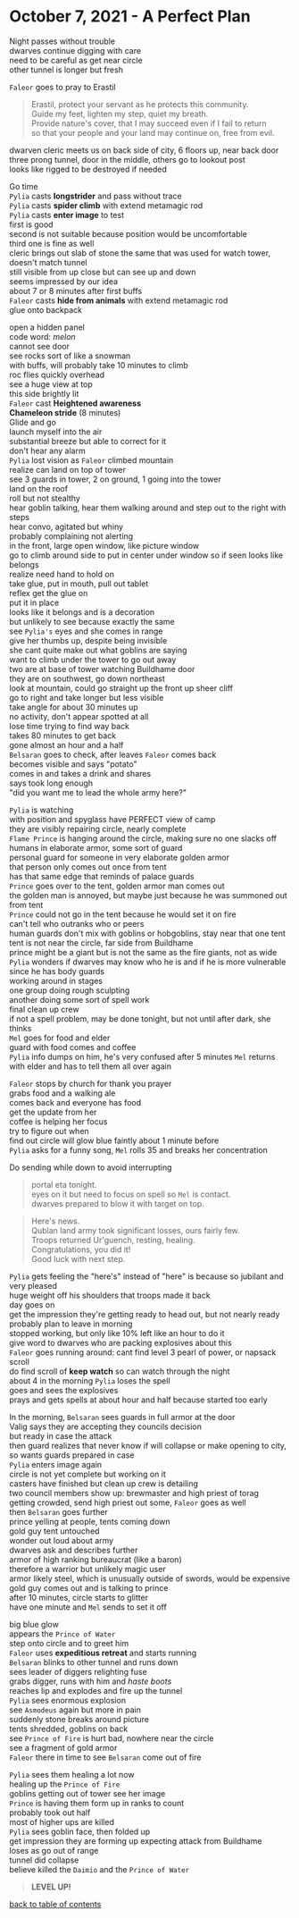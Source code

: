 # October 7, 2021 - A Perfect Plan

Night passes without trouble  
dwarves continue digging with care  
need to be careful as get near circle  
other tunnel is longer but fresh  

`Faleor` goes to pray to Erastil  
> Erastil, protect your servant as he protects this community.  
> Guide my feet, lighten my step, quiet my breath.  
> Provide nature's cover, that I may succeed even if I fail to return  
> so that your people and your land may continue on, free from evil.  

dwarven cleric meets us on back side of city, 6 floors up, near back door  
three prong tunnel, door in the middle, others go to lookout post  
looks like rigged to be destroyed if needed  

Go time  
`Pylia` casts **longstrider** and pass without trace  
`Pylia` casts **spider climb** with extend metamagic rod  
`Pylia` casts **enter image** to test  
first is good  
second is not suitable because position would be uncomfortable  
third one is fine as well  
cleric brings out slab of stone the same that was used for watch tower, doesn't match tunnel  
still visible from up close but can see up and down  
seems impressed by our idea  
about 7 or 8 minutes after first buffs  
`Faleor` casts **hide from animals** with extend metamagic rod  
glue onto backpack  

open a hidden panel  
code word: _melon_  
cannot see door  
see rocks sort of like a snowman  
with buffs, will probably take 10 minutes to climb  
roc flies quickly overhead  
see a huge view at top  
this side brightly lit  
`Faleor` cast **Heightened awareness**  
**Chameleon stride** (8 minutes)  
Glide and go  
launch myself into the air  
substantial breeze but able to correct for it  
don't hear any alarm  
`Pylia` lost vision as `Faleor` climbed mountain  
realize can land on top of tower  
see 3 guards in tower, 2 on ground, 1 going into the tower  
land on the roof  
roll but not stealthy  
hear goblin talking, hear them walking around and step out to the right with steps  
hear convo, agitated but whiny  
probably complaining not alerting  
in the front, large open window, like picture window  
go to climb around side to put in center under window so if seen looks like belongs  
realize need hand to hold on  
take glue, put in mouth, pull out tablet  
reflex get the glue on  
put it in place  
looks like it belongs and is a decoration  
but unlikely to see because exactly the same  
see `Pylia's` eyes and she comes in range  
give her thumbs up, despite being invisible  
she cant quite make out what goblins are saying  
want to climb under the tower to go out away  
two are at base of tower watching Buildhame door  
they are on southwest, go down northeast  
look at mountain, could go straight up the front up sheer cliff  
go to right and take longer but less visible  
take angle for about 30 minutes up  
no activity, don't appear spotted at all  
lose time trying to find way back  
takes 80 minutes to get back  
gone almost an hour and a half  
`Belsaran` goes to check, after leaves `Faleor` comes back  
becomes visible and says "potato"  
comes in and takes a drink and shares  
says took long enough  
"did you want me to lead the whole army here?"  

`Pylia` is watching   
with position and spyglass have PERFECT view of camp  
they are visibly repairing circle, nearly complete  
`Flame Prince` is hanging around the circle, making sure no one slacks off  
humans in elaborate armor, some sort of guard  
personal guard for someone in very elaborate golden armor  
that person only comes out once from tent  
has that same edge that reminds of palace guards  
`Prince` goes over to the tent, golden armor man comes out  
the golden man is annoyed, but maybe just because he was summoned out from tent  
`Prince` could not go in the tent because he would set it on fire  
can't tell who outranks who or peers  
human guards don't mix with goblins or hobgoblins, stay near that one tent  
tent is not near the circle, far side from Buildhame  
prince might be a giant but is not the same as the fire giants, not as wide  
`Pylia` wonders if dwarves may know who he is and if he is more vulnerable since he has body guards  
working around in stages  
one group doing rough sculpting  
another doing some sort of spell work  
final clean up crew  
if not a spell problem, may be done tonight, but not until after dark, she thinks  
`Mel` goes for food and elder  
guard with food comes and coffee  
`Pylia` info dumps on him, he's very confused
after 5 minutes `Mel` returns with elder and has to tell them all over again  

`Faleor` stops by church for thank you prayer  
grabs food and a walking ale  
comes back and everyone has food  
get the update from her  
coffee is helping her focus  
try to figure out when  
find out circle will glow blue faintly about 1 minute before  
`Pylia` asks for a funny song, `Mel` rolls 35 and breaks her concentration  

Do sending while down to avoid interrupting  
> portal eta tonight.  
> eyes on it but need to focus on spell so `Mel` is contact.  
> dwarves prepared to blow it with target on top.  

> Here's news.  
> Qublan land army took significant losses, ours fairly few.  
> Troops returned Ur'guench, resting, healing.  
> Congratulations, you did it!  
> Good luck with next step.  

`Pylia` gets feeling the "here's" instead of "here" is because so jubilant and very pleased  
huge weight off his shoulders that troops made it back  
day goes on  
get the impression they're getting ready to head out, but not nearly ready  
probably plan to leave in morning  
stopped working, but only like 10% left like an hour to do it  
give word to dwarves who are packing explosives about this  
`Faleor` goes running around: cant find level 3 pearl of power, or napsack scroll  
do find scroll of **keep watch** so can watch through the night  
about 4 in the morning `Pylia` loses the spell  
goes and sees the explosives  
prays and gets spells at about hour and half because started too early  

In the morning, `Belsaran` sees guards in full armor at the door  
Valig says they are accepting they councils decision  
but ready in case the attack  
then guard realizes that never know if will collapse or make opening to city, so wants guards prepared in case  
`Pylia` enters image again  
circle is not yet complete but working on it  
casters have finished but clean up crew is detailing  
two council members show up: brewmaster and high priest of torag  
getting crowded, send high priest out some, `Faleor` goes as well  
then `Belsaran` goes further  
prince yelling at people, tents coming down  
gold guy tent untouched  
wonder out loud about army  
dwarves ask and describes further  
armor of high ranking bureaucrat (like a baron)  
therefore a warrior but unlikely magic user  
armor likely steel, which is unusually outside of swords, would be expensive  
gold guy comes out and is talking to prince  
after 10 minutes, circle starts to glitter  
have one minute and `Mel` sends to set it off  

big blue glow  
appears the `Prince of Water`  
step onto circle and to greet him  
`Faleor` uses **expeditious retreat** and starts running  
`Belsaran` blinks to other tunnel and runs down  
sees leader of diggers relighting fuse  
grabs digger, runs with him and _haste boots_  
reaches lip and explodes and fire up the tunnel  
`Pylia` sees enormous explosion  
see `Asmodeus` again but more in pain  
suddenly stone breaks around picture  
tents shredded, goblins on back  
see `Prince of Fire` is hurt bad, nowhere near the circle  
see a fragment of gold armor  
`Faleor` there in time to see `Belsaran` come out of fire  

`Pylia` sees them healing a lot now  
healing up the `Prince of Fire`  
goblins getting out of tower see her image  
`Prince` is having them form up in ranks to count  
probably took out half  
most of higher ups are killed  
`Pylia` sees goblin face, then folded up  
get impression they are forming up expecting attack from Buildhame  
loses as go out of range  
tunnel did collapse  
believe killed the `Daimio` and the `Prince of Water`  

> **LEVEL UP!**

[back to table of contents](/sessions/README.md)
